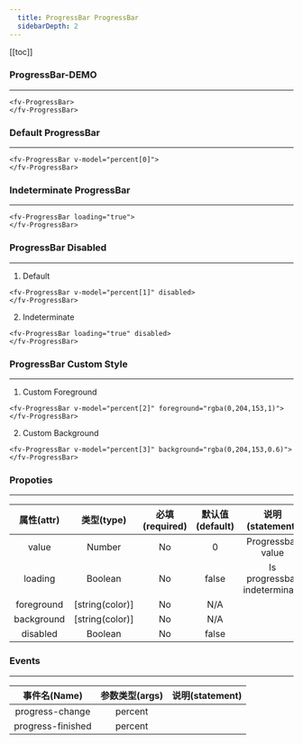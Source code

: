 ```yaml
---
  title: ProgressBar ProgressBar
  sidebarDepth: 2
---
```

  
[[toc]]

### ProgressBar-DEMO
---

<script>
export default {
    data () {
        return {
            percent: [10,20,30,35]
        }
    },
    mounted () {
        setInterval(() => {
            for(let item of this.percent) {
                this.$set(this.percent, this.percent.indexOf(item), Math.ceil(Math.random() * 100));
            }
        }, 3000);
    }
}
</script>


<ClientOnly>
<fv-ProgressBar>
</fv-ProgressBar>
</ClientOnly>

```vue
<fv-ProgressBar>
</fv-ProgressBar>
```

### Default ProgressBar
---

<ClientOnly>
<fv-ProgressBar v-model="percent[0]">
</fv-ProgressBar>
</ClientOnly>

```vue
<fv-ProgressBar v-model="percent[0]">
</fv-ProgressBar>
```

### Indeterminate ProgressBar
---

<ClientOnly>
<fv-ProgressBar loading="true">
</fv-ProgressBar>
</ClientOnly>

```vue
<fv-ProgressBar loading="true">
</fv-ProgressBar>
```

### ProgressBar Disabled
---
1. Default

<ClientOnly>
<fv-ProgressBar v-model="percent[1]" disabled>
</fv-ProgressBar>
</ClientOnly>

```vue
<fv-ProgressBar v-model="percent[1]" disabled>
</fv-ProgressBar>
```

2. Indeterminate

<ClientOnly>
<fv-ProgressBar loading="true" disabled>
</fv-ProgressBar>
</ClientOnly>

```vue
<fv-ProgressBar loading="true" disabled>
</fv-ProgressBar>
```

### ProgressBar Custom Style
---
1. Custom Foreground

<ClientOnly>
<fv-ProgressBar v-model="percent[2]" foreground="rgba(0,204,153,1)">
</fv-ProgressBar>
</ClientOnly>

```vue
<fv-ProgressBar v-model="percent[2]" foreground="rgba(0,204,153,1)">
</fv-ProgressBar>
```

2. Custom Background

<ClientOnly>
<fv-ProgressBar v-model="percent[3]" background="rgba(0,204,153,0.6)">
</fv-ProgressBar>
</ClientOnly>

```vue
<fv-ProgressBar v-model="percent[3]" background="rgba(0,204,153,0.6)">
</fv-ProgressBar>
```



### Propoties
---
| 属性(attr) |   类型(type)    | 必填(required) | 默认值(default) |       说明(statement)        |
|:----------:|:---------------:|:--------------:|:---------------:|:----------------------------:|
|   value    |    Number     |       No       |        0        |      Progressbar value       |
|  loading   |    Boolean    |       No       |      false      | Is progressbar indeterminate |
| foreground | [string(color)] |       No       |       N/A       |                              |
| background | [string(color)] |       No       |       N/A       |                              |
|  disabled  |    Boolean    |       No       |      false      |                              |

### Events
---
|   事件名(Name)    | 参数类型(args) | 说明(statement) |
|:-----------------:|:--------------:|:---------------:|
|  progress-change  |    percent     |                 |
| progress-finished |    percent     |                 |